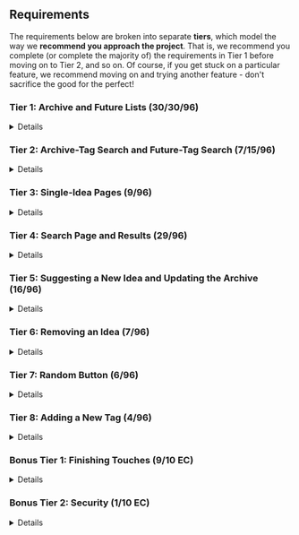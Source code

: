 ## Requirements

The requirements below are broken into separate **tiers**, which model the way we **recommend you approach the project**. That is, we recommend you complete (or complete the majority of) the requirements in Tier 1 before moving on to Tier 2, and so on. Of course, if you get stuck on a particular feature, we recommend moving on and trying another feature - don't sacrifice the good for the perfect!

### Tier 1: Archive and Future Lists (30/30/96)

<details>

#### Backend

- [x] Write an `archive` model with the following information:
  - [x] post - not empty or null, maybe long
  - [x] url - not empty or null, url
  - [x] date - not empty or null
- [x] Write a `future` model with the following information:
  - [x] idea - not empty or null
  - [x] link - url, maybe empty/null
- [x] Write a `tags` model with the following information:
  - [x] tag - not empty or null
- [x] Tags can be associated with many archive posts and many future ideas. Archive posts and future ideas can both be associated with many tags.

- [x] Write a route to serve up all archive posts
  - [x] Write a route to serve up all tags joined to the archive table
- [x] Write a route to serve up all future ideas
  - [x] Write a route to serve up all tags joined to the future table

#### Frontend

- [x] Write an archive sub-reducer to manage posts in your Redux store
- [x] Write a future sub-reducer to manage ideas in your Redux store

- [x] Write a component to display an archive list with the following components:
  - [x] Post name
  - [x] Post name contains link to post
- [x] Write a component to display a future list
  - [x] Idea name
- [x] Write a component to display a tag list
- [x] Write a component to be the home page
- [x] Write a component to be the about page

- [x] Display the archive-list component when the url matches `/archive`
- [x] Display the future-list component when the url matches `/future`
- [x] Display the tag-list component when the url matches `/archive/tags` (nb future links different)
- [x] Display the tag-list component when the url matches `/future/tags` (nb future links different)

- [x] Add links to the navbar that can be used to navigate to the archive-list view, the (archive-)tag-list, the home page, the about page, and the search page
- [x] Change the header for `/future` pages only

Congrats! You have completed your first vertical slice! Make sure to `commit -m "Feature: Get Archive and Future Lists"` before moving on.

</details>

### Tier 2: Archive-Tag Search and Future-Tag Search (7/15/96)

<details>

#### Backend

- [ ] Write a route to serve up the archive results for a given tag, _with the url matching the tag name_, so `/archive/tags/playlist`
- [ ] Write a route to serve up the future results for a given tag, _with the url matching the tag name_, so `/future/tags/playlist`

- [x] Update the archive sub-reducer to serve up search results by tag in your Redux store
- [x] Update the future sub-reducer to serve up search results by tag in your Redux store

#### Frontend

- [ ] Write a component to display the archive results for a given tag with the following information:

  - [ ] Post name (first xx characters)
  - [ ] Clicking on the post text should navigate to the original facebook post

- [ ] Write a component to display the future results for a given tag with the following information:

  - [ ] Idea name (first xx characters)
  - [ ] Clicking on the idea text should navigate to show that idea (more below)

- [x] Add links to the `/future` sidebar that can be used to navigate to:
  - [x] Future-list page
  - [x] Future-search page (general)
  - [x] Each tag-search page (by name)
  - [x] Archive-update page (`/future/archive-update`)

Congrats! You have completed your second vertical slice! Make sure to `commit -m "Feature: Archive-Tag Search and Future-Tag Search"` before moving on.

</details>

### Tier 3: Single-Idea Pages (9/96)

<details>

#### Backend

- [ ] Write a route to serve up a single idea (based on its id), _with tags_

- [ ] Update the future sub-reducer to display a single idea in your Redux store

#### Frontend

- [ ] Write a component to display a single idea with the following information:
  - [ ] Idea name (full text)
  - [ ] Related links (if present)
  - [ ] Tags
- [ ] Display the appropriate idea's component when the url matches `/future/:futureId`
- [ ] Clicking on an idea from the future-list view should navigate to show that idea in the single-idea view
- [ ] Clicking on an idea from the future-tag view should navigate to show that idea in the single-idea view

Congrats! You have completed your third vertical slice! Make sure to `commit -m "Feature: Single-Idea Pages"` before moving on.

</details>

### Tier 4: Search Page and Results (29/96)

<details>

#### Backend

- [ ] Write a route to serve up all relevant archive posts (based on post name `[Op.contains]`)
- [ ] Write a route to serve up all relevant future ideas (based on idea name `[Op.contains]`)

- [ ] Update the archive sub-reducer to serve up search results in your Redux store
- [ ] Update the future sub-reducer to serve up search results in your Redux store
- [ ] Update the archive sub-reducer to display a single idea in your Redux store

#### Frontend

- [ ] Write an Archive-Search component
- [ ] Component should display when url bar says `/archive/search`
  - [ ] Form should accept alphanumeric characters
  - [ ] Character limit (100?)
- [ ] Submitting the form with valid characters should:

  - [ ] Make an AJAX request that pulls all posts with any of the relevant search terms (split on space)
  - [ ] Create a _slug_ based on the characters typed into the search box
  - [ ] Change the url bar to match `/archive/search/:newSlug`
  - [ ] Display the single-post component for all results without needing to refresh the page

- [ ] Write a component to display a single archive post with the following information:
    <!-- see single-idea component above -->
  - [ ] The full post contents
  - [ ] The date the post aired
    <!-- - [ ] Its tags (?) -->
  - [ ] An external link to the post (maybe on the date?)
- [ ] Clicking on a post(`*`) from the archive-search view should navigate to the external/fb post page

- [ ] Write a Future-Search component
- [ ] Component should display when url bar says `/future/search`
  - [ ] Form should accept alphanumeric characters
- [ ] Submitting the form with valid characters should:
  - [ ] Make an AJAX request that pulls all ideas with any of the relevant search terms (split on space)
  - [ ] Create a _slug_ based on the characters typed into the search box
  - [ ] Clear out the contents of the search box
  - [ ] Change the url bar to match `/future/search/:newSlug`
  - [ ] Display the single-idea component for all results without needing to refresh the page
- [ ] Clicking on an idea from the future-search view should navigate to show that idea in the single-idea view

Congrats! You have completed your fourth vertical slice! Make sure to `commit -m "Feature: Search Page and Results"` before moving on.

</details>

### Tier 5: Suggesting a New Idea and Updating the Archive (16/96)

<details>

#### Backend

- [ ] Write a route to add a new idea
- [ ] Write a route to add a new post

- [ ] Update the future sub-reducer to add an idea in your Redux store
- [ ] Update the archive sub-reducer to add a post in your Redux store

#### Frontend

- [ ] Design a footer with a form for suggesting a new idea
  - [ ] Input idea with alphanumeric (normal limit)
  - [ ] Datalist with options for each valid tag + `None/Other`
  - [ ] Submit button
- [ ] Submitting the form with valid text should:

  - [ ] Make an AJAX request that causes the new idea to be persisted in the database
  - [ ] Flag all these `user-submitted` in `link`

- [ ] Design a page with a form for updating the archive that contains inputs for post, url, and date
- [ ] Submitting the form with all valid inputs should:
  - [ ] Make an AJAX request that causes the new archive post to be persisted in the database
  - [ ] Add the new post to the archive list without needing to refresh the page
- [ ] Component should display when url bar says `/future/archive-update`

Congrats! You have completed your fifth vertical slice! Make sure to `commit -m "Feature: Suggesting a New Idea"` before moving on.

</details>

### Tier 6: Removing an Idea (7/96)

<details>

#### Backend

- [ ] Write a route to remove an idea (based on its id)

- [ ] Update the future sub-reducer to remove an idea from your Redux store

#### Frontend

- [ ] In the single-idea view, include an `X` button under the idea
- [ ] Clicking the `X` button should:
  - [ ] Make an AJAX request that causes that idea to be removed from database
  - [ ] Change the url bar to `/future`
  - [ ] Change the view to the future-list page

Congrats! You have completed your sixth vertical slice! Make sure to `commit -m "Feature: Removing an Idea"` before moving on.

</details>

### Tier 7: Random Button (6/96)

<details>

#### Backend

- [ ] Write a route to serve up one archive post at random

#### Frontend

- [ ] Add a `Random` button to the navbar
- [ ] Clicking the `Random` button should:
  - [ ] Make an AJAX request that pulls one idea at random from database
  - [ ] Change the url bar to the `/archive/:id`
  - [ ] Display the single archive-post component

Congrats! You have completed your seventh vertical slice! Make sure to `commit -m "Feature: Random Button"` before moving on.

</details>

### Tier 8: Adding a New Tag (4/96)

<details>

#### Backend

- [ ] Write a route to add a new tag
- [ ] Update the future sub-reducer to add a tag in your Redux store

#### Frontend

- [ ] Design a component with a form for suggesting a new tag
- [ ] Make an AJAX request that causes the new tag to be persisted in the database

Congrats! You have completed your eighth vertical slice! Make sure to `commit -m "Feature: Adding a New Tag"` before moving on.

</details>

### Bonus Tier 1: Finishing Touches (9/10 EC)

<details>

- [ ] If a user attempts to access the one page whose link is missing, or one of the dates when there is no question, a helpful message should be displayed
- [ ] If a user attempts to add a new idea without selecting a tag, a helpful message should be displayed
- [ ] If a user attempts to access a page that doesn't exist (ex. `/cafeteria`), a helpful "not found" message should be displayed
- [ ] Whenever a component needs to wait for data to load from the server, a "loading" message should be displayed until the data is available

- [ ] Has a working `seed` file, that seeds the db with (_complete?_) archive, future, and tag instances.
- [ ] On the archive-list page, results are displayed chronologically, with the most recent entries first
- [ ] Navbar is updated with links for each search-by-tag page
  - [ ] Best if in a dropdown menu
- [ ] Overall, the app is spectacularly styled and visually stunning

</details>

### Bonus Tier 2: Security (1/10 EC)

<details>

#### Backend

- [ ] Require a password to enter any page on the `/future` router

#### Frontend

</details>

